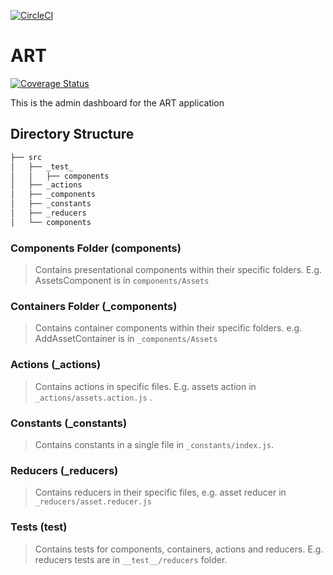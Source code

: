 [![CircleCI](https://circleci.com/gh/AndelaOSP/art-dashboard.svg?style=svg)](https://circleci.com/gh/AndelaOSP/art-dashboard)
# ART
[![Coverage Status](https://coveralls.io/repos/github/AndelaOSP/art-dashboard/badge.svg)](https://coveralls.io/github/AndelaOSP/art-dashboard)

This is the admin dashboard for the ART application

## Directory Structure
```bash
├── src
│   ├── _test_
│   │   ├── components
│   ├── _actions
│   ├── _components
│   ├── _constants
│   ├── _reducers
│   └── components
```
 ### Components Folder (components)
> Contains presentational components within their specific folders. E.g. AssetsComponent is in `components/Assets`
### Containers Folder (_components)
 > Contains container components within their specific folders. e.g. AddAssetContainer is in `_components/Assets`
 ### Actions (_actions)
 > Contains actions in specific files. E.g. assets action in `_actions/assets.action.js` .
 ### Constants (_constants)
 > Contains constants in a single file in `_constants/index.js`.
### Reducers (_reducers)
> Contains reducers in their specific files, e.g. asset reducer in `_reducers/asset.reducer.js`
### Tests (__test__)
> Contains tests for components, containers, actions and reducers. E.g. reducers tests are in `__test__/reducers` folder.